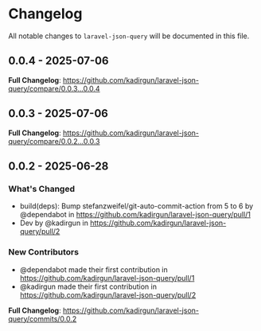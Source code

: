 # Changelog

All notable changes to `laravel-json-query` will be documented in this file.

## 0.0.4 - 2025-07-06

**Full Changelog**: https://github.com/kadirgun/laravel-json-query/compare/0.0.3...0.0.4

## 0.0.3 - 2025-07-06

**Full Changelog**: https://github.com/kadirgun/laravel-json-query/compare/0.0.2...0.0.3

## 0.0.2 - 2025-06-28

### What's Changed

* build(deps): Bump stefanzweifel/git-auto-commit-action from 5 to 6 by @dependabot in https://github.com/kadirgun/laravel-json-query/pull/1
* Dev by @kadirgun in https://github.com/kadirgun/laravel-json-query/pull/2

### New Contributors

* @dependabot made their first contribution in https://github.com/kadirgun/laravel-json-query/pull/1
* @kadirgun made their first contribution in https://github.com/kadirgun/laravel-json-query/pull/2

**Full Changelog**: https://github.com/kadirgun/laravel-json-query/commits/0.0.2
